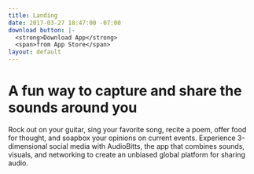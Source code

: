 ```yaml
---
title: Landing
date: 2017-03-27 18:47:00 -07:00
download button: |-
  <strong>Download App</strong>
  <span>from App Store</span>
layout: default
---
```


<h1>A fun way to capture and <span>share</span> the sounds around you</h1>
<p>Rock out on your guitar, sing your favorite song, recite a poem, offer food for thought, and soapbox your opinions on current events. Experience 3-dimensional social media with AudioBitts, the app that combines sounds, visuals, and networking to create an unbiased global platform for sharing audio.</p>